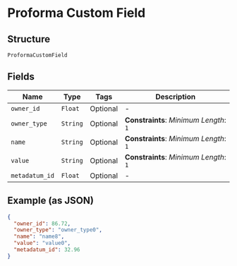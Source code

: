 
# Proforma Custom Field

## Structure

`ProformaCustomField`

## Fields

| Name | Type | Tags | Description |
|  --- | --- | --- | --- |
| `owner_id` | `Float` | Optional | - |
| `owner_type` | `String` | Optional | **Constraints**: *Minimum Length*: `1` |
| `name` | `String` | Optional | **Constraints**: *Minimum Length*: `1` |
| `value` | `String` | Optional | **Constraints**: *Minimum Length*: `1` |
| `metadatum_id` | `Float` | Optional | - |

## Example (as JSON)

```json
{
  "owner_id": 86.72,
  "owner_type": "owner_type0",
  "name": "name8",
  "value": "value0",
  "metadatum_id": 32.96
}
```

